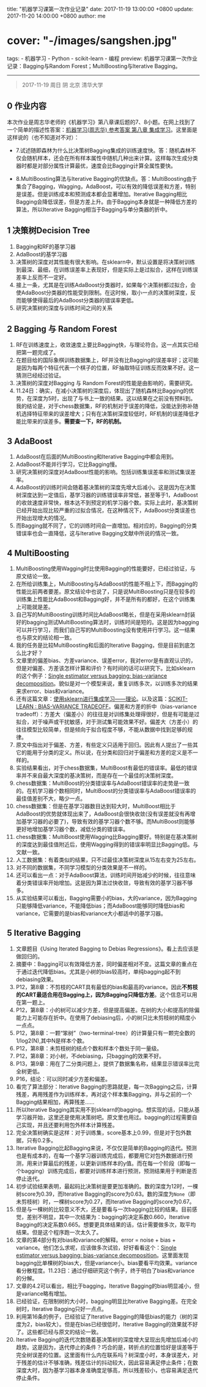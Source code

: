 title: "机器学习课第一次作业记录"
date: 2017-11-19 13:00:00 +0800
update: 2017-11-20 14:00:00 +0800
author: me
# cover: "-/images/sangshen.jpg"
tags:
    - 机器学习
    - Python
    - scikit-learn
    - 编程
preview: 机器学习课第一次作业记录：Bagging与Random Forest；MultiBoosting与Iterative Bagging。

---

> 2017-11-19 周日 阴 北京 清华大学

## 0 作业内容 ##
本次作业是周志华老师的《机器学习》第八章课后题的7、8小题。在网上找到了一个简单的描述性答案：[机器学习(周志华) 参考答案 第八章 集成学习](http://blog.csdn.net/icefire_tyh/article/details/52194771)。这里面是这样说的（也不知道对不对）：

- 7.试述随即森林为什么比决策树Bagging集成的训练速度快。答：随机森林不仅会随机样本，还会在所有样本属性中随机几种出来计算。这样每次生成分类器时都是对部分属性计算最优，速度会比Bagging计算全属性要快。

- 8.MultiBoosting算法与Iterative Bagging的优缺点。答：MultiBoosting由于集合了Bagging，Wagging，AdaBoost，可以有效的降低误差和方差，特别是误差。但是训练成本和预测成本都会显著增加。Iterative Bagging相比Bagging会降低误差，但是方差上升。由于Bagging本身就是一种降低方差的算法，所以Iterative Bagging相当于Bagging与单分类器的折中。

## 1 决策树Decision Tree ##

1. Bagging和RF的基学习器
2. AdaBoost的基学习器
3. 决策树的深度对其性能有很大影响。在sklearn中，默认设置是将决策树训练到最深、最细，在训练误差率上表现好，但是实际上是过拟合，这样在训练误差率上反而不一定好。
4. 接上一条，尤其是在训练AdaBoost分类器时，如果每个决策树都过拟合，会使AdaBoost分类器的性能受到限制。在这时候，取小一点的决策树深度，反而能够使得最后的AdaBoost分类器的错误率更低。
5. 研究决策树的深度与训练时间之间的关系

## 2 Bagging 与 Random Forest ##
1. RF在训练速度上，收敛速度上要比Bagging快，与理论符合。这一点其实已经把第一题完成了。
2. 在题目给的国际象棋训练数据集上，RF并没有比Bagging的误差率好；这可能是因为每两个特征代表一个棋子的位置，RF抽取特征训练反而效果不好。这一猜测已经经过验证。
3. 决策树的深度对Bagging 与 Random Forest的性能是由影响的，需要研究。
4. 11.24日：确实，在减小决策树的深度后，体现出了随机森林比Bagging的优势，在深度为5时，出现了与书上一致的结果。这以结果在之前没有预料到。我的结论是，对于chess数据集，RF的机制对于误差的降低，没能达到弥补随机选择特征带来的误差增大；只有在决策树深度较低时，RF机制的误差降低才能比带来的误差多。**需要查一下，RF的机制。**

## 3 AdaBoost ##
1. AdaBoost在后面的MultiBoosting和Iterative Bagging中都会用到。
2. AdaBoost不能并行学习，它比Bagging慢。
3. 研究决策树的深度对AdaBoost性能的影响。包括训练集误差率和测试集误差率。
4. AdaBoost的训练时间会随着基决策树的深度先增大后减小。这是因为在决策树深度达到一定值后，基学习器的训练错误率非常低，甚至等于1，AdaBoost的收敛速度非常快，根本达不到预定的机学习器个数。实际上此时，基决策树已经开始出现比较严重的过拟合情况，在这种情况下，AdaBoost分类误差也开始出现增大的情况。
5. 而Bagging就不同了，它的训练时间会一直增加。相对应的，Bagging的分类错误率也会一直降低，这与Iterative Bagging文献中所说的情况一致。


## 4 MultiBoosting ##
1. MultiBoosting使用Wagging时比使用Bagging的性能要好，已经过验证，与原文结论一致。
2. 在所给训练集上，MultiBoosting与AdaBoost的性能不相上下，而Bagging的性能比前两者要差。原文结论中也说了，只是说MultiBoosting只是在较多的训练集上性能比AdaBoost和Bagging好，并不是所有的都好，在这个训练集上可能就是差。
3. 自己写的MultiBoosting训练时间比AdaBoost略长，但是在采用sklearn封装好的bagging测试MultiBoosting算法时，训练时间是短的。这是因为bagging可以并行学习，而我们自己写的MultiBoosting没有使用并行学习。这一结果也与原文的结论相一致。
4. 我的任务是比较MultiBoosting和后面的Iterative Bagging，但是目前到底怎么比才好？
5. 文章里的偏差bias、方差variance、误差error，我对error是有直观认识的，但是对偏差、方差该怎样计算和评价？有时间的话可以研究下。比如sklearn的这个例子：[Single estimator versus bagging: bias-variance decomposition](http://scikit-learn.org/stable/auto_examples/ensemble/plot_bias_variance.html)。貌似是对一个模型来说，重复训练多次，以训练多次的结果来求error、bias和variance。
6. 还有这篇文章：[使用sklearn进行集成学习——理论](https://www.cnblogs.com/jasonfreak/p/5657196.html)。以及这篇：[SCIKIT-LEARN : BIAS-VARIANCE TRADEOFF](http://www.bogotobogo.com/python/scikit-learn/scikit_machine_learning_Bias-variance-Tradeoff.php)。偏差和方差的折中（bias-variance tradeoff）：方差大（偏差小）的往往是对训练集处理得很好，但是有可能是过拟合，对于噪声或干扰敏感，对于测试集可能效果不好。偏差大（方差小）的往往模型比较简单，但是倾向于拟合程度不够，不能从数据中找到足够的规律。
7. 原文中指出对于偏差、方差，有些定义只适用于回归。因此有人提出了一些其它的能用于分类的定义。所以说，在分类和回归对于偏差和方差的定义是不一样的。
8. 实验结果看出，对于chess数据集，MultiBoost有最低的错误率。最低的错误率并不来自最大深度的基决策树，而是存在一个最佳的决策树深度。
9. chess数据集：MultiBoost的分类错误率与AdaBoost错误率的走势是一致的。在机学习器个数相同时，MultiBoost的分类错误率与AdaBoost错误率的最佳值差别不大，略少一点。
10. chess数据集：但是在基学习器数目达到较大时，MultiBoost相比于AdaBoost的优势就体现出来了，AdaBoost会很快收敛(没有误差就没有再增加基学习器的必要了)，导致有效的基学习器个数不够。而MultiBoost则能够更好地增加基学习器个数，减低分类的错误率。
10. chess数据集：MultiBoost使用Wagging比Bagging要好。特别是在基决策树的深度达到最佳值附近后，使用Wagging得到的错误率明显比Bagging低。与文献一致。
11. 人工数据集：有着类似的结果，只不过最佳决策树深度从15左右变为25左右。
12. 对不同的数据集，不同学习模型的分类效果是不一样的。
13. 还可以看出一点：对于AdaBoost算法，训练时间开始减少的时候，往往意味着分类错误率开始增加。这是因为算法过快收敛，导致有效的基学习器不够多。
14. 从实验结果可以看出，Bagging需要小的bias，大的variance，因为Bagging只能够降低variance，不能降低bias；而AdaBoost能够同时降低bias和variance，它需要的是bias和variance大小都适中的基学习器。

## 5 Iterative Bagging ##
1. 文章题目《Using Iterated Bagging to Debias Regressions》。看上去应该是做回归的。
2. 摘要中：Bagging可以有效降低方差，同时偏差相对不变。这篇文章的重点在于通过迭代降低bias。尤其是小树的bias较高时，单纯bagging起不到debiasing效果。
3. P12，第8章：不剪枝的CART具有最低的bias和最高的variance。因此**不剪枝的CART最适合用在Bagging上，因为Bagging只降低方差**。这个信息可以用在第一题上。
4. P12，第8章：小的树可以减少方差，但是提高偏差。在树的大小和提高的除偏能力上可能存在折中。在使用了debiasing后，小的树只比未剪枝树的精度小一点点。
5. P12，第8章：一颗“笨树”（two-terminal-tree）的计算量只有一颗完全数的1/log2(N),其中N是样本个数。
6. P12，第8章：未剪枝树的结点个数和样本个数处于同一量级。
7. P12，第8章：对小树，不debiasing，只bagging的效果不好。
8. P13，第9章：用在了二分类问题上，提供了数据集名称，结果显示错误率比完全树更低。
9. P16，结论：可以同时减少方差和偏差。
10. 看完了算法部分：Iterative Bagging的思路就是，每一次Bagging之后，计算残差，再用残差作为训练样本，再对这个样本集Bagging，并与之前的一个Bagging结果相加，再算残差……
11. 所以Iterative Bagging其实用不到sklearn的bagging。想实现的话，只能从基学习器开始，这里还是使用决策树吧。原文里也用过。bagging的过程需要自己实现，并且还要利用包外样本计算残差。
12. 完全决策树确实是这样：对于训练集，score基本上0.99，但是对于包外数据，只有0.2多。
13. Iterative Bagging比起Bagging来说，不仅仅是简单的Bagging的迭代。预测也是有成本的，在每一个基学习器训练完成后，都要用它对包外数据进行预测，用来计算最后的残差，以更新训练样本的y值。而在每一个阶段（即每一个bagging）训练完成后，都要对训练样本进行预测，预测结果用于判断是否停止迭代。
14. 初步试验结果表明，最起码比决策树是要更加准确的。数的深度为12时，一棵树score为0.39，而Iterative Bagging的score为0.63。数的深度为`None`（即未剪枝树）时，一棵树score为0.27，而Iterative Bagging的score为0.67。
15. 但是与一棵树的比较意义不大，还是要看与一次bagging比较的结果。目前感觉，差别不明显，其中一次结果为：bagging的决定系数0.660，Iterative Bagging的决定系数0.665。想要更具体结果的话，估计需要做多次，取平均结果。但是这个程序跑一次太久了。
16. 文章的第4部分有对bias和variance的解释。error = noise + bias + variance。他们怎么求呢，应该做多次试验，好好看看这个：[Single estimator versus bagging: bias-variance decomposition](http://scikit-learn.org/stable/auto_examples/ensemble/plot_bias_variance.html)。这里面发现bagging比单棵树的bias大，但是variance小。bias要看平均效果。variance看分散程度。11.23日：通过仔细研究这个例子，终于明白了bias和variance的分解。
17. 文章的4.2可以看出，相比于bagging，Iterative Bagging的bias明显减小，但是variance略有增加。
18. 已经验证，在限制树的大小时，bagging明显比Iterative Bagging差。在完全树时，Iterative Bagging只好一点点。
19. 利用第16条的例子，已经验证了Iterative Bagging的降低bias的能力（树的深度为2，bias较大）。但是在bias已经很低时，Iterative Bagging的效果就不好了。这些都已经与原文的结论一致。
20. Iterative Bagging的迭代次数随着基决策树的深度增大呈现出先增加后减小的趋势。这是因为，迭代停止的条件？巧合的是，转折点的位置恰好是误差等于完全树误差的位置。这里面有什么内在联系吗？树深度小时，本身误差大，对于残差的估计不够准确，残差估计的抖动较大，因此容易满足停止条件；在数深度大时，因为基学习器本身准确度足够高，所以残差较小，也容易满足迭代停止条件。